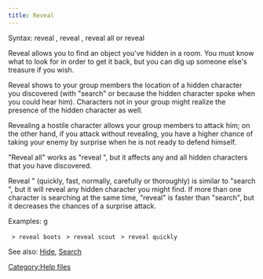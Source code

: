 ```yaml
---
title: Reveal
---
```


Syntax: reveal <object>, reveal <character>, reveal all or reveal
<effort>

Reveal <object> allows you to find an object you've hidden in a room.
You must know what to look for in order to get it back, but you can dig
up someone else's treasure if you wish.

Reveal <character> shows to your group members the location of a hidden
character you discovered (with "search" or because the hidden character
spoke when you could hear him). Characters not in your group might
realize the presence of the hidden character as well.

Revealing a hostile character allows your group members to attack him;
on the other hand, if you attack without revealing, you have a higher
chance of taking your enemy by surprise when he is not ready to defend
himself.

"Reveal all" works as "reveal <character>", but it affects any and all
hidden characters that you have discovered.

Reveal <effort>" (quickly, fast, normally, carefully or thoroughly) is
similar to "search <effort>", but it will reveal any hidden character
you might find. If more than one character is searching at the same
time, "reveal" is faster than "search", but it decreases the chances of
a surprise attack.

Examples: <nowiki>g

` > reveal boots`
` > reveal scout`
` > reveal quickly`

</pre>

See also: [Hide](Hide "wikilink"), [Search](Search "wikilink")

[Category:Help files](Category:Help_files "wikilink")
